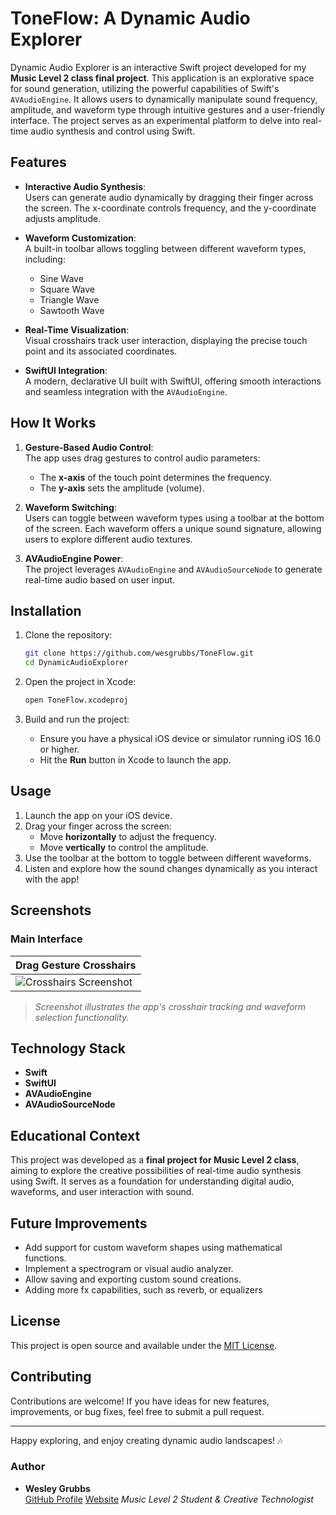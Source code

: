 # ToneFlow: A Dynamic Audio Explorer

Dynamic Audio Explorer is an interactive Swift project developed for my **Music Level 2 class final project**. This application is an explorative space for sound generation, utilizing the powerful capabilities of Swift's `AVAudioEngine`. It allows users to dynamically manipulate sound frequency, amplitude, and waveform type through intuitive gestures and a user-friendly interface. The project serves as an experimental platform to delve into real-time audio synthesis and control using Swift.

## Features

- **Interactive Audio Synthesis**:  
  Users can generate audio dynamically by dragging their finger across the screen. The x-coordinate controls frequency, and the y-coordinate adjusts amplitude.

- **Waveform Customization**:  
  A built-in toolbar allows toggling between different waveform types, including:
  - Sine Wave
  - Square Wave
  - Triangle Wave
  - Sawtooth Wave

- **Real-Time Visualization**:  
  Visual crosshairs track user interaction, displaying the precise touch point and its associated coordinates.

- **SwiftUI Integration**:  
  A modern, declarative UI built with SwiftUI, offering smooth interactions and seamless integration with the `AVAudioEngine`.

## How It Works

1. **Gesture-Based Audio Control**:  
   The app uses drag gestures to control audio parameters:
   - The **x-axis** of the touch point determines the frequency.
   - The **y-axis** sets the amplitude (volume).

2. **Waveform Switching**:  
   Users can toggle between waveform types using a toolbar at the bottom of the screen. Each waveform offers a unique sound signature, allowing users to explore different audio textures.

3. **AVAudioEngine Power**:  
   The project leverages `AVAudioEngine` and `AVAudioSourceNode` to generate real-time audio based on user input.

## Installation

1. Clone the repository:
   ```bash
   git clone https://github.com/wesgrubbs/ToneFlow.git
   cd DynamicAudioExplorer
   ```

2. Open the project in Xcode:
   ```bash
   open ToneFlow.xcodeproj
   ```

3. Build and run the project:
   - Ensure you have a physical iOS device or simulator running iOS 16.0 or higher.
   - Hit the **Run** button in Xcode to launch the app.

## Usage

1. Launch the app on your iOS device.
2. Drag your finger across the screen:
   - Move **horizontally** to adjust the frequency.
   - Move **vertically** to control the amplitude.
3. Use the toolbar at the bottom to toggle between different waveforms.
4. Listen and explore how the sound changes dynamically as you interact with the app!

## Screenshots

### Main Interface
| **Drag Gesture Crosshairs** |
|-----------------------------|
| ![Crosshairs Screenshot](https://github.com/user-attachments/assets/f6271c9b-5c34-41d0-9974-39b44a157a5d) | 

> *Screenshot illustrates the app's crosshair tracking and waveform selection functionality.*

## Technology Stack

- **Swift**
- **SwiftUI**
- **AVAudioEngine**
- **AVAudioSourceNode**

## Educational Context

This project was developed as a **final project for Music Level 2 class**, aiming to explore the creative possibilities of real-time audio synthesis using Swift. It serves as a foundation for understanding digital audio, waveforms, and user interaction with sound.

## Future Improvements

- Add support for custom waveform shapes using mathematical functions.
- Implement a spectrogram or visual audio analyzer.
- Allow saving and exporting custom sound creations.
- Adding more fx capabilities, such as reverb, or equalizers

## License

This project is open source and available under the [MIT License](LICENSE).

## Contributing

Contributions are welcome! If you have ideas for new features, improvements, or bug fixes, feel free to submit a pull request.

---

Happy exploring, and enjoy creating dynamic audio landscapes! 🎶

### Author

- **Wesley Grubbs**  
  [GitHub Profile](https://github.com/wesgrubbs)
  [Website](https://www.wesleygrubbs.com)
  *Music Level 2 Student & Creative Technologist*
